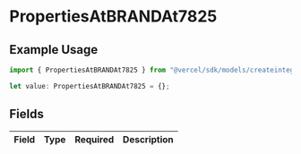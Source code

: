 # PropertiesAtBRANDAt7825

## Example Usage

```typescript
import { PropertiesAtBRANDAt7825 } from "@vercel/sdk/models/createintegrationstoredirectop.js";

let value: PropertiesAtBRANDAt7825 = {};
```

## Fields

| Field       | Type        | Required    | Description |
| ----------- | ----------- | ----------- | ----------- |